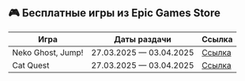 ## 🎮 Бесплатные игры из Epic Games Store

| Игра | Даты раздачи | Ссылка |
|------|----------------|--------|
| Neko Ghost, Jump! | 27.03.2025 — 03.04.2025 | [Ссылка](https://store.epicgames.com/ru/p/neko-ghost-jump) |
| Cat Quest | 27.03.2025 — 03.04.2025 | [Ссылка](https://store.epicgames.com/ru/p/cat-quest-8373e0) |

